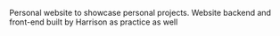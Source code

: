 Personal website to showcase personal projects. Website backend and front-end 
built by Harrison as practice as well
